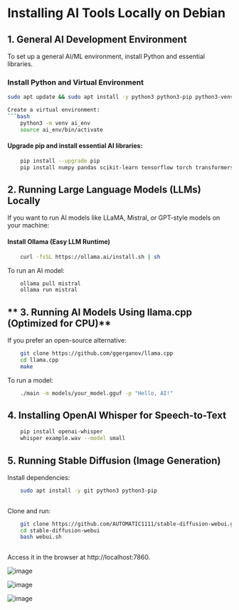 # Installing AI Tools Locally on Debian

## **1. General AI Development Environment**
To set up a general AI/ML environment, install Python and essential libraries.

### **Install Python and Virtual Environment**
```bash
sudo apt update && sudo apt install -y python3 python3-pip python3-venv

Create a virtual environment:
```bash
    python3 -m venv ai_env
    source ai_env/bin/activate

```

#### Upgrade pip and install essential AI libraries:
```bash
    pip install --upgrade pip
    pip install numpy pandas scikit-learn tensorflow torch transformers opencv-python matplotlib jupyter

```

## **2. Running Large Language Models (LLMs) Locally**
If you want to run AI models like LLaMA, Mistral, or GPT-style models on your machine:
#### Install Ollama (Easy LLM Runtime)
```bash
    curl -fsSL https://ollama.ai/install.sh | sh

```

To run an AI model:
```bash
    ollama pull mistral
    ollama run mistral
```

## ** 3. Running AI Models Using llama.cpp (Optimized for CPU)**

If you prefer an open-source alternative:

```bash
    git clone https://github.com/ggerganov/llama.cpp
    cd llama.cpp
    make
```

To run a model:
```bash
    ./main -m models/your_model.gguf -p "Hello, AI!"
```

## **4. Installing OpenAI Whisper for Speech-to-Text**
```bash
    pip install openai-whisper
    whisper example.wav --model small
```

## **5. Running Stable Diffusion (Image Generation)**
Install dependencies:

```bash
    sudo apt install -y git python3 python3-pip
    
```

Clone and run:

```bash
    git clone https://github.com/AUTOMATIC1111/stable-diffusion-webui.git
    cd stable-diffusion-webui
    bash webui.sh
    
```

Access it in the browser at http://localhost:7860.

![image](https://github.com/user-attachments/assets/19cce8d1-090c-4416-9063-cc2a564ccee4)


![image](https://github.com/user-attachments/assets/5598bf69-1a89-4bf2-b706-56ae5ddb0d13)

![image](https://github.com/user-attachments/assets/30d09980-039c-4e0b-91c5-f08004cf38f8)


